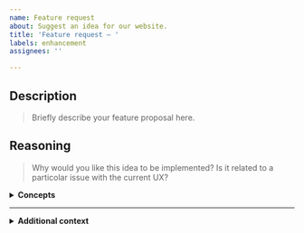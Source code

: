 ```yaml
---
name: Feature request
about: Suggest an idea for our website.
title: 'Feature request — '
labels: enhancement
assignees: ''

---
```


## Description
> Briefly describe your feature proposal here.
<!-- Answer below -->

## Reasoning
> Why would you like this idea to be implemented? Is it related to a particolar issue with the current UX?
<!-- Answer below -->

<details><summary><b>Concepts</b></summary>

> If you have created a concept, be it an image or a fork or pull request, you can append it here!
<!-- Answer below -->

</details>

---
<details><summary><b>Additional context</b></summary>

> Do you have anything else to add? Put it here!
<!-- Answer below -->

</details>
